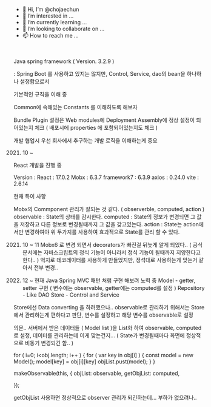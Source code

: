 - 👋 Hi, I’m @chojaechun
- 👀 I’m interested in ...
- 🌱 I’m currently learning ...
- 💞️ I’m looking to collaborate on ...
- 📫 How to reach me ...

<!---
chojaechun/chojaechun is a ✨ special ✨ repository because its `README.md` (this file) appears on your GitHub profile.
You can click the Preview link to take a look at your changes.
--->

﻿


Java spring framework ( Version. 3.2.9 )

: Spring Boot 를 사용하고 있지는 않지만, Control, Service, dao의 bean을 하나하나 설정함으로서

기본적인 규칙을 이해 중


Common에 속해있는 Constants 를 이해하도록 해보자

Bundle Plugin 설정은 Web modules에 Deployment Assembly에 정상 설정이 되어있는지 체크 ( 배포시에 properties 에 포함되어있는지도 체크 )

개발 협업시 우선 회사에서 추구하는 개발 로직을 이해하는게 중요


2021. 10 ~ 

React 개발을 진행 중 

Version : 
  React : 17.0.2
  Mobx : 6.3.7
  framework7 : 6.3.9
  axios : 0.24.0
  vite : 2.6.14
  
  
  
현재 특이 사항

  Mobx의 Commponent 관리가 잘되는 것 같다. ( observerble, computed, action )
    observable : State의 상태를 감시한다.
    computed : State의 정보가 변경되면 그 값을 저장하고 다른 정보로 변경될때까지 그 값을 갖고있는다.
    action : State는 action에서만 변경하여야 위 두가지를 사용하여 효과적으로 State를 관리 할 수 있다.


2021. 10 ~ 11 
  Mobx6 로 변경 되면서 decorators가 빠진걸 뒤늦게 알게 되었다..
    ( 공식 문서에는 자바스크립트의 정식 기능이 아니라서 정식 기능이 될때까지 지양한다고 한다.. )
  억지로 데코레이터를 사용하게 만들었지만, 정석대로 사용하는게 맞는거 같아서 전부 변경..
  
  
2021. 12 ~ 현재
  Java Spring MVC 패턴 처럼 구현 해보려 노력 중
  Model - getter, setter 구현 ( 변수에는 observable, getter에는 computed를 설정 )
  Repository - Like DAO
  Store - Control and Service
  
  Store에선 Data converting 을 하려했으나.. 
  observable로 관리하기 위해서는 Store에서 관리하는게 편하다고 판단,
  변수를 설정하고 해당 변수를 observable로 설정
  
  의문.. 
  서버에서 받은 데이터들 ( Model list )을 List화 하여 observable, computed로 설정, 데이터를 관리하는데
  이게 맞는건지... ( State가 변경될때마다 화면에 정상적으로 비동기 변경되긴 함.. )
  
 
  for ( i=0; i<obj.length; i++ ) {
    for ( var key in obj[i] ) {
      const model = new Model();
      model[key] = obj[i][key]
      objList.pust(model);
    }
  }
  
  
  makeObservable(this, {
    objList: observable,
    getObjList: computed,
  
  });
  
  getObjList 사용하면 정상적으로 observer 관리가 되긴하는데... 부하가 없으려나..

﻿
